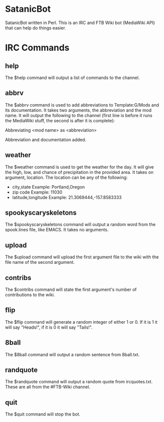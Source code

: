 SatanicBot
==========

SatanicBot written in Perl. This is an IRC and FTB Wiki bot (MediaWiki API) that can help do things easier.

IRC Commands
========

help
----
The $help command will output a list of commands to the channel.

abbrv
-----
The $abbrv command is used to add abbreviations to Template:G/Mods and its documentation. It takes two arguments, the abbreviation and the mod name. It will output the following to the channel (first line is before it runs the MediaWiki stuff, the second is after it is complete):

Abbreviating \<mod name\> as \<abbreviation\>

Abbreviation and documentation added.

weather
-------
The $weather command is used to get the weather for the day. It will give the high, low, and chance of precipitation in the provided area. It takes on argument, location. The location can be any of the following:
- city,state 		Example: Portland,Oregon
- zip code		Example: 11030
- latitude,longitude	Example: 21.3069444,-157.8583333

spookyscaryskeletons
--------------------
The $spookyscaryskeletons command will output a random word from the spook.lines file, like EMACS. It takes no arguments.

upload
------
The $upload command will upload the first argument file to the wiki with the file name of the second argument.

contribs
--------
The $contribs command will state the first argument's number of contributions to the wiki.

flip
----
The $flip command will generate a random integer of either 1 or 0. If it is 1 it will say "Heads!", if it is 0 it will say "Tails!".

8ball
-----
The $8ball command will output a random sentence from 8ball.txt.

randquote
---------
The $randquote command will output a random quote from ircquotes.txt. These are all from the #FTB-Wiki channel.

quit
----
The $quit command will stop the bot.
